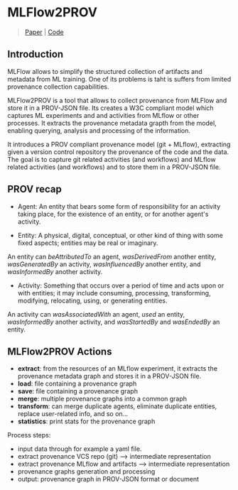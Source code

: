 
# MLFlow2PROV

> [Paper](https://dl.acm.org/doi/pdf/10.1145/3595360.3595859) | [Code](https://github.com/mariusschlegel/mlflow2prov/)

## Introduction

MLFlow allows to simplify the structured collection of artifacts and metadata from ML training. One of its problems is taht is suffers from limited provenance collection capabilities. 

MLFlow2PROV is a tool that allows to collect provenance from MLFlow and store it in a PROV-JSON file. Its creates a W3C compliant model which captures ML experiments and and activities from MLflow or other processes. It extracts the provenance metadata grapth from the model, enabling querying, analysis and processing of the information. 

It introduces a PROV compliant provenance model (git + MLflow), extracting given a version control repository the provenance of the code and the data. 
The goal is to capture git related activities (and workflows) and MLflow related activities (and workflows) and to store them in a PROV-JSON file.

## PROV recap

- Agent: An entity that bears some form of responsibility for an activity taking place, for the existence of an entity, or for another agent's activity.

- Entity: A physical, digital, conceptual, or other kind of thing with some fixed aspects; entities may be real or imaginary. 

An entity can *beAttributedTo* an agent, *wasDerivedFrom* another entity, *wasGeneratedBy* an activity, *wasInfluencedBy* another entity, and *wasInformedBy* another activity. 

- Activity: Something that occurs over a period of time and acts upon or with entities; it may include consuming, processing, transforming, modifying, relocating, using, or generating entities.

An activity can *wasAssociatedWith* an agent, *used* an entity, *wasInformedBy* another activity, and *wasStartedBy* and *wasEndedBy* an entity.

## MLFlow2PROV Actions

- **extract**: from the resources of an MLflow experiment, it extracts the provenance metadata graph and stores it in a PROV-JSON file.
- **load**: file containing a provenance graph
- **save**: file containing a provenance graph
- **merge**: multiple provenance graphs into a common graph
- **transform**: can merge duplicate agents, eliminate duplicate entities, replace user-related info, and so on...
- **statistics**: print stats for the provenance graph

Process steps:

- input data through for example a yaml file. 
- extract provenance VCS repo (git) --> intermediate representation
- extract provenance MLflow and artifacts --> intermediate representation
- provenance graphs generation and processing
- output: provenance graph in PROV-JSON format or document
